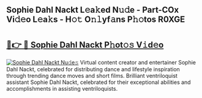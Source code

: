 ## Sophie Dahl Nackt L𝚎a𝚔ed N𝚞𝚍e - Part-COx Vi𝚍𝚎o L𝚎a𝚔s - H𝚘𝚝 O𝚗𝚕yf𝚊ns P𝚑𝚘tos R0XGE

# <h2><a href="http://kf46paq.oniu.top/?m=Sophie+Dahl+Nackt">🔗👉 🔴 Sophie Dahl Nackt P𝚑ot𝚘𝚜 V𝚒d𝚎o</a></h2>

[![Sophie Dahl Nackt Nu𝚍e𝚜](https://i.imgur.com/0qMVB7G.gif)](http://kf46paq.oniu.top/?m=Sophie+Dahl+Nackt)
Virtual content creator and entertainer Sophie Dahl Nackt, celebrated for distributing dance and lifestyle inspiration through trending dance moves and short films. Brilliant ventriloquist assistant Sophie Dahl Nackt, celebrated for their exceptional abilities and accomplishments in assisting ventriloquists.  
